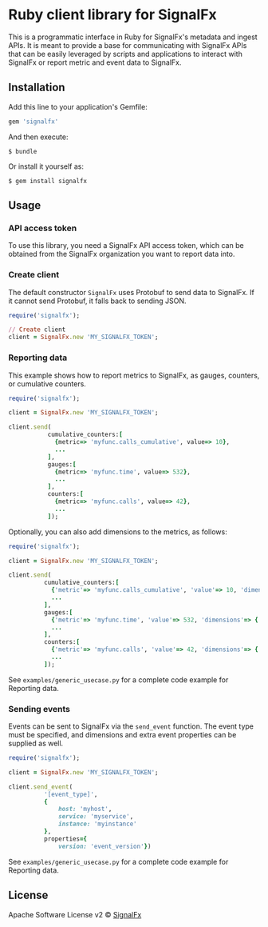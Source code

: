 # Ruby client library for SignalFx

This is a programmatic interface in Ruby for SignalFx's metadata and ingest APIs. It is meant to provide a base for communicating with SignalFx APIs that can be easily leveraged by scripts and applications to interact with SignalFx or report metric and event data to SignalFx.

## Installation

Add this line to your application's Gemfile:

```ruby
gem 'signalfx'
```

And then execute:

    $ bundle

Or install it yourself as:

    $ gem install signalfx

## Usage

### API access token

To use this library, you need a SignalFx API access token, which can be obtained from the SignalFx organization you want to report data into.

### Create client

The default constructor `SignalFx` uses Protobuf to send data to SignalFx. If it cannot send Protobuf, it falls back to sending JSON. 

```ruby
require('signalfx');

// Create client
client = SignalFx.new 'MY_SIGNALFX_TOKEN';
```

### Reporting data

This example shows how to report metrics to SignalFx, as gauges, counters, or cumulative counters. 

```ruby
require('signalfx');

client = SignalFx.new 'MY_SIGNALFX_TOKEN';

client.send(
           cumulative_counters:[
             {metric=> 'myfunc.calls_cumulative', value=> 10},
             ...
           ],
           gauges:[
             {metric=> 'myfunc.time', value=> 532},
             ...
           ],
           counters:[
             {metric=> 'myfunc.calls', value=> 42},
             ...
           ]);
```

Optionally, you can also add dimensions to the metrics, as follows:


```ruby
require('signalfx');

client = SignalFx.new 'MY_SIGNALFX_TOKEN';

client.send(
          cumulative_counters:[
            {'metric'=> 'myfunc.calls_cumulative', 'value'=> 10, 'dimensions'=> {'host'=> 'server1', 'host_ip'=> '1.2.3.4'}},
            ...
          ],
          gauges:[
            {'metric'=> 'myfunc.time', 'value'=> 532, 'dimensions'=> {'host'=> 'server1', 'host_ip'=> '1.2.3.4'}},
            ...
          ],
          counters:[
            {'metric'=> 'myfunc.calls', 'value'=> 42, 'dimensions'=> {'host'=> 'server1', 'host_ip'=> '1.2.3.4'}},
            ...
          ]);
```
See `examples/generic_usecase.py` for a complete code example for Reporting data.

### Sending events

Events can be sent to SignalFx via the `send_event` function. The
event type must be specified, and dimensions and extra event properties
can be supplied as well.


```ruby
require('signalfx');

client = SignalFx.new 'MY_SIGNALFX_TOKEN';

client.send_event(
          '[event_type]',
          {
              host: 'myhost',
              service: 'myservice',
              instance: 'myinstance'
          },
          properties={
              version: 'event_version'})
```

See `examples/generic_usecase.py` for a complete code example for Reporting data.

## License

Apache Software License v2 © [SignalFx](https://signalfx.com)
